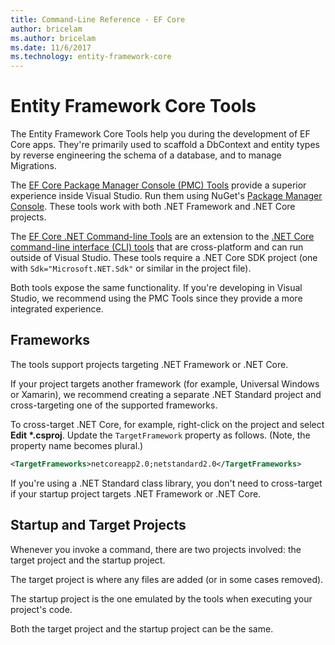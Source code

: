 ```yaml
---
title: Command-Line Reference - EF Core
author: bricelam
ms.author: bricelam
ms.date: 11/6/2017
ms.technology: entity-framework-core
---
```

Entity Framework Core Tools
===========================
The Entity Framework Core Tools help you during the development of EF Core apps. They're primarily used to scaffold a
DbContext and entity types by reverse engineering the schema of a database, and to manage Migrations.

The [EF Core Package Manager Console (PMC) Tools][1] provide a superior experience inside Visual Studio. Run them using
NuGet's [Package Manager Console][2]. These tools work with both .NET Framework and .NET Core projects.

The [EF Core .NET Command-line Tools][3] are an extension to the [.NET Core command-line interface (CLI) tools][4] that
are cross-platform and can run outside of Visual Studio. These tools require a .NET Core SDK project (one with
`Sdk="Microsoft.NET.Sdk"` or similar in the project file).

Both tools expose the same functionality. If you're developing in Visual Studio, we recommend using the PMC Tools since
they provide a more integrated experience.

Frameworks
----------
The tools support projects targeting .NET Framework or .NET Core.

If your project targets another framework (for example, Universal Windows or Xamarin), we recommend creating a separate .NET
Standard project and cross-targeting one of the supported frameworks.

To cross-target .NET Core, for example, right-click on the project and select **Edit \*.csproj**. Update the
`TargetFramework` property as follows. (Note, the property name becomes plural.)

``` xml
<TargetFrameworks>netcoreapp2.0;netstandard2.0</TargetFrameworks>
```

If you're using a .NET Standard class library, you don't need to cross-target if your startup project targets .NET
Framework or .NET Core.

Startup and Target Projects
---------------------------
Whenever you invoke a command, there are two projects involved: the target project and the startup project.

The target project is where any files are added (or in some cases removed).

The startup project is the one emulated by the tools when executing your project's code.

Both the target project and the startup project can be the same.


  [1]: powershell.md
  [2]: https://docs.microsoft.com/nuget/tools/package-manager-console
  [3]: dotnet.md
  [4]: https://docs.microsoft.com/dotnet/core/tools/
